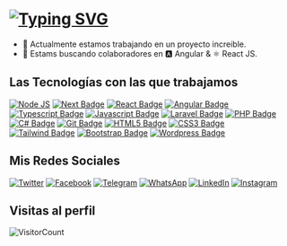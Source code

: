 # [![Typing SVG](https://readme-typing-svg.herokuapp.com?color=%23009A4E&width=450&lines=Hola%F0%9F%91%8B%2C+Bienvenidos+a+Equipo+de+TI)](https://git.io/typing-svg)

- 🔭 Actualmente estamos trabajando en un proyecto increible.
- 👯 Estams buscando colaboradores en 🅰️ Angular & ⚛️ React JS.

## Las Tecnologías con las que trabajamos

[![Node JS](https://img.shields.io/badge/Node.js-3c873a.svg?style=for-the-badge&logo=Node.js&logoColor=white)](#)
[![Next Badge](https://img.shields.io/badge/Next.js-000000?style=for-the-badge&logo=next.js&logoColor=white)](#)
[![React Badge](https://img.shields.io/badge/-React.js-61DBFB?style=for-the-badge&logo=react&logoColor=white)](#)
[![Angular Badge](https://img.shields.io/badge/-Angular-d4173b?style=for-the-badge&logo=angular&logoColor=white)](#)
[![Typescript Badge](https://img.shields.io/badge/-Typescript-007acc?style=for-the-badge&logo=typescript&logoColor=white)](#)
[![Javascript Badge](https://img.shields.io/badge/-Javascript-F0DB4F?style=for-the-badge&logo=javascript&logoColor=white)](#)
[![Laravel Badge](https://img.shields.io/badge/-Laravel-ff2d20?style=for-the-badge&logo=laravel&logoColor=white)](#)
[![PHP Badge](https://img.shields.io/badge/-php-8892BF?style=for-the-badge&logo=php&logoColor=white)](#)
[![C# Badge](https://img.shields.io/badge/-csharp-purple?style=for-the-badge&logo=csharp&logoColor=white)](#)
[![Git Badge](https://img.shields.io/badge/-Git-f1502f?style=for-the-badge&logo=git&logoColor=white)](#)
[![HTML5 Badge](https://img.shields.io/badge/-html5-e34c26?style=for-the-badge&logo=html5&logoColor=white)](#)
[![CSS3 Badge](https://img.shields.io/badge/-css-2965f1?style=for-the-badge&logo=css3&logoColor=white)](#)
[![Tailwind Badge](https://img.shields.io/badge/-Tailwindcss-06B6D4?style=for-the-badge&logo=Tailwindcss&logoColor=white)](#)
[![Bootstrap Badge](https://img.shields.io/badge/-Bootstrap-0d6efd?style=for-the-badge&logo=bootstrap&logoColor=white)](#)
[![Wordpress Badge](https://img.shields.io/badge/-Wordpress-0d6efd?style=for-the-badge&logo=wordpress&logoColor=white)](#)

## Mis Redes Sociales

[![Twitter](https://img.shields.io/badge/Twitter-%231DA1F2.svg?logo=Twitter&logoColor=white)](https://twitter.com/sportbetperu)
[![Facebook](https://img.shields.io/badge/Facebook-%231877F2.svg?logo=Facebook&logoColor=white)](https://www.facebook.com/sportbetperu)
[![Telegram](https://img.shields.io/badge/Telegram-2CA5E0?logo=telegram&logoColor=white)](https://t.me/ReactJSEspanol)
[![WhatsApp](https://img.shields.io/badge/WhatsApp-25D366?logo=whatsapp&logoColor=white)](https://api.whatsapp.com/send?phone=51928522616&text=Hola%20G.%20Chaico,%20me%20contacto%20desde%20tu%20web%20personal.)
[![LinkedIn](https://img.shields.io/badge/linkedin-%230077B5.svg?logo=linkedin&logoColor=white)](https://www.linkedin.com/in/sportbetperu/)
[![Instagram](https://img.shields.io/badge/Instagram-%23E4405F.svg?logo=Instagram&logoColor=white)](https://www.instagram.com/sportbetperu/)

## Visitas al perfil 
![VisitorCount](https://profile-counter.glitch.me/sportbetperu/count.svg)
